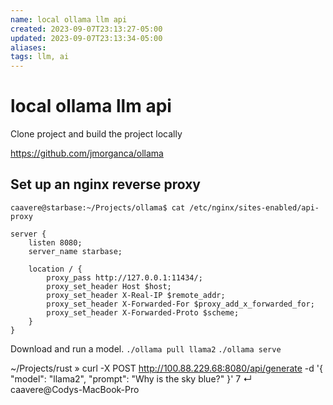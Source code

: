 ```yaml
---
name: local ollama llm api
created: 2023-09-07T23:13:27-05:00
updated: 2023-09-07T23:13:34-05:00
aliases: 
tags: llm, ai
---
```

# local ollama llm api

Clone project and build the project locally

https://github.com/jmorganca/ollama

## Set up an nginx reverse proxy

```nginx
caavere@starbase:~/Projects/ollama$ cat /etc/nginx/sites-enabled/api-proxy

server {
    listen 8080;
    server_name starbase;

    location / {
        proxy_pass http://127.0.0.1:11434/;
        proxy_set_header Host $host;
        proxy_set_header X-Real-IP $remote_addr;
        proxy_set_header X-Forwarded-For $proxy_add_x_forwarded_for;
        proxy_set_header X-Forwarded-Proto $scheme;
    }
}
```

Download and run a model.
`./ollama pull llama2`
`./ollama serve`

~/Projects/rust » curl -X POST http://100.88.229.68:8080/api/generate -d '{ "model": "llama2", "prompt": "Why is the sky blue?" }'                7 ↵ caavere@Codys-MacBook-Pro